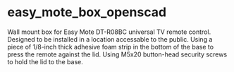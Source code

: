 # easy_mote_box_openscad

Wall mount box for Easy Mote DT-R08BC universal TV remote control. Designed to be installed in a location accessable to the public. Using a piece of 1/8-inch thick adhesive foam strip in the bottom of the base to press the remote against the lid. Using M5x20 button-head security screws to hold the lid to the base.
